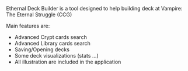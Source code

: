 Ethernal Deck Builder is a tool designed to help building deck at Vampire: The Eternal Struggle (CCG)

Main features are:

* Advanced Crypt cards search
* Advanced Library cards search
* Saving/Opening decks
* Some deck visualizations (stats ...)
* All illustration are included in the application


